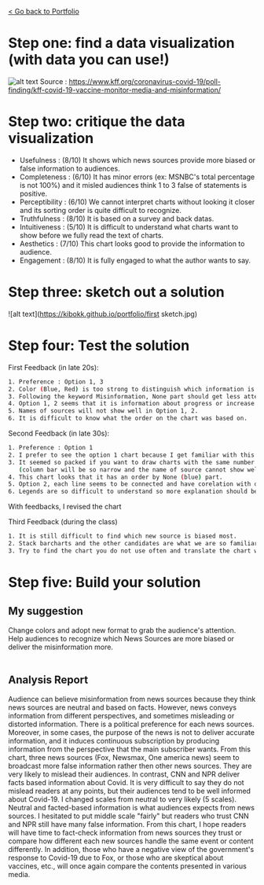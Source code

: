 
[< Go back to Portfolio](https://kibokk.github.io/portfolio/)

# Step one: find a data visualization (with data you can use!)
![alt text](https://www.kff.org/wp-content/uploads/2021/11/monitor_2_nov8.png)
Source : https://www.kff.org/coronavirus-covid-19/poll-finding/kff-covid-19-vaccine-monitor-media-and-misinformation/

# Step two: critique the data visualization
- Usefulness : (8/10) It shows which news sources provide more biased or false information to audiences.
- Completeness : (6/10) It has minor errors (ex: MSNBC's total percentage is not 100%) and it misled audiences think 1 to 3 false of statements is positive.
- Perceptibility : (6/10) We cannot interpret charts without looking it closer and its sorting order is quite difficult to recognize.
- Truthfulness : (8/10) It is based on a survey and back datas.
- Intuitiveness : (5/10) It is difficult to understand what charts want to show before we fully read the text of charts.
- Aesthetics : (7/10) This chart looks good to provide the information to audience.
- Engagement : (8/10) It is fully engaged to what the author wants to say.

# Step three: sketch out a solution
![alt text](https://kibokk.github.io/portfolio/first sketch.jpg)

# Step four: Test the solution

First Feedback (in late 20s):
```sh
1. Preference : Option 1, 3 
2. Color (Blue, Red) is too strong to distinguish which information is more important. 
3. Following the keyword Misinformation, None part should get less attention.
4. Option 1, 2 seems that it is information about progress or increase and decrease something over time.
5. Names of sources will not show well in Option 1, 2.
6. It is difficult to know what the order on the chart was based on.
```

Second Feedback (in late 30s):
```sh
1. Preference : Option 1
2. I prefer to see the option 1 chart because I get familiar with this type of charts rather than other style.
3. It seemed so packed if you want to draw charts with the same number of sources. 
   (column bar will be so narrow and the name of source cannot show well.)
4. This chart looks that it has an order by None (blue) part.
5. Option 2, each line seems to be connected and have corelation with one another. <Not a good choice>
6. Legends are so difficult to understand so more explanation should be added.
```

With feedbacks, I revised the chart

<div class="flourish-embed flourish-chart" data-src="visualisation/11807672"><script src="https://public.flourish.studio/resources/embed.js"></script></div>


Third Feedback (during the class)
```sh
1. It is still difficult to find which new source is biased most.
2. Stack barcharts and the other candidates are what we are so familiar with, so it is likely to be threadbare.
3. Try to find the chart you do not use often and translate the chart with your own words.
```


# Step five: Build your solution


## My suggestion
   
Change colors and adopt new format to grab the audience's attention. <br>
Help audiences to recognize which News Sources are more biased or deliver the misinformation more. <br><br>

## Analysis Report
Audience can believe misinformation from news sources because they think news sources are neutral and based on facts. However, news conveys information from different perspectives, and sometimes misleading or distorted information. There is a political preference for each news sources. Moreover, in some cases, the purpose of the news is not to deliver accurate information, and it induces continuous subscription by producing information from the perspective that the main subscriber wants. From this chart, three news sources (Fox, Newsmax, One america news) seem to broadcast more false information rather then other news sources. They are very likely to mislead their audiences. In contrast, CNN and NPR deliver facts based information about Covid. It is very difficult to say they do not mislead readers at any points, but their audiences tend to be well informed about Covid-19. I changed scales from neutral to very likely (5 scales). Neutral and facted-based information is what audiences expects from news sources. I hesitated to put middle scale "fairly" but readers who trust CNN and NPR still have many false information. From this chart, I hope readers will have time to fact-check information from news sources they trust or compare how different each new sources handle the same event or content differently. In addition, those who have a negative view of the government's response to Covid-19 due to Fox, or those who are skeptical about vaccines, etc., will once again compare the contents presented in various media.


<br><br>

<div class="flourish-embed" data-src="visualisation/11835673"><script src="https://public.flourish.studio/resources/embed.js"></script></div>

